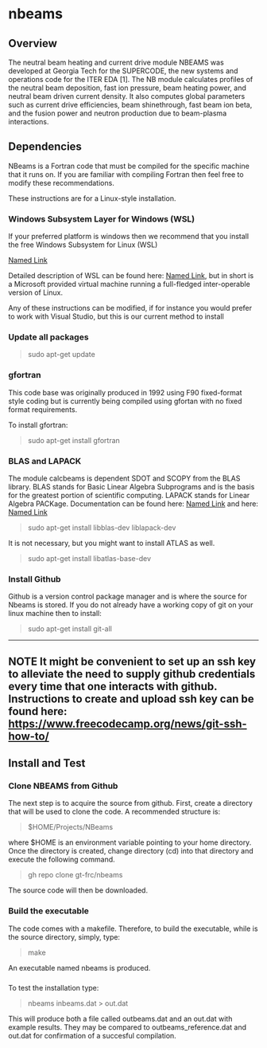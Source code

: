# nbeams

## Overview

The neutral beam heating and current drive module NBEAMS was developed at Georgia Tech for the SUPERCODE, the new systems and operations code for the ITER EDA [1]. The NB module calculates profiles of the neutral beam deposition, fast ion pressure, beam heating power, and neutral beam driven current density. It also computes global parameters such as current drive efficiencies, beam shinethrough, fast beam ion beta, and the fusion power and neutron production due to beam-plasma interactions.

## Dependencies

NBeams is a Fortran code that must be compiled for the specific machine that it runs on. If you are familiar with compiling Fortran then feel free to modify these recommendations.

These instructions are for a Linux-style installation.

### Windows Subsystem Layer for Windows (WSL)
If your preferred platform is windows then we recommend that you install the free Windows Subsystem for Linux (WSL)

[Named Link](https://docs.microsoft.com/en-us/windows/wsl/install-win10 "WSL installation")

Detailed description of WSL can be found here: [Named Link](https://docs.microsoft.com/en-us/windows/wsl/about, "About Microsft WSL"), but in short is a Microsoft provided virtual machine running a full-fledged inter-operable version of Linux.

Any of these instructions can be modified, if for instance you would prefer to work with Visual Studio, but this is our current method to install

### Update all packages
> sudo apt-get update

### gfortran

This code base was originally produced in 1992 using F90 fixed-format style coding but is currently being compiled using gfortan with no fixed format requirements.

To install gfortran:
> sudo apt-get install gfortran

### BLAS and LAPACK

The module calcbeams is dependent SDOT and SCOPY from the BLAS library. BLAS stands for Basic Linear Algebra Subprograms and is the basis for the greatest portion of scientific computing. LAPACK stands for Linear Algebra PACKage. Documentation can be found here: [Named Link](http://performance.netlib.org/lapack/ "LAPACK") and here: [Named Link](http://performance.netlib.org/lapack/, "BLAS & LAPACK Overview")

> sudo apt-get install libblas-dev liblapack-dev

It is not necessary, but you might want to install ATLAS as well.

> sudo apt-get install libatlas-base-dev

### Install Github

Github is a version control package manager and is where the source for Nbeams is stored. If you do not already have a working copy of git on your linux machine then to install:

> sudo apt-get install git-all


---
**NOTE**
It might be convenient to set up an ssh key to alleviate the need to supply github credentials every time that one interacts with github. Instructions to create and upload ssh key can be found here:
https://www.freecodecamp.org/news/git-ssh-how-to/
---

## Install and Test

### Clone NBEAMS from Github

The next step is to acquire the source from github. First, create a directory that will be used to clone the code. A recommended structure is:
> $HOME/Projects/NBeams

where $HOME is an environment variable pointing to your home directory. Once the directory is created, change directory (cd) into that directory and execute the following command.

> gh repo clone gt-frc/nbeams

The source code will then be downloaded.

### Build the executable

The code comes with a makefile. Therefore, to build the executable, while is the source directory, simply, type:

> make

An executable named nbeams is produced. 

###
To test the installation type:

> nbeams inbeams.dat > out.dat

This will produce both a file called outbeams.dat and an out.dat with example results. They may be compared to outbeams_reference.dat and out.dat for confirmation of a succesful compilation.
